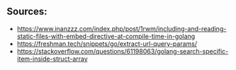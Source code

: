 ## Sources:  
  
* https://www.inanzzz.com/index.php/post/1rwm/including-and-reading-static-files-with-embed-directive-at-compile-time-in-golang  
* https://freshman.tech/snippets/go/extract-url-query-params/  
* https://stackoverflow.com/questions/61198063/golang-search-specific-item-inside-struct-array  